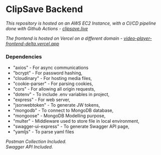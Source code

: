 


<h1>ClipSave Backend</h1>

<i>
<p>This repository is hosted on an AWS EC2 Instance, with a CI/CD pipeline done with Github Actions - <a href="https://clipsave.live">clipsave.live</a></p>
<p>The frontend is hosted on Vercel on a different domain - <a href="https://video-player-frontend-delta.vercel.app/">video-player-frontend-delta.vercel.app</a>
</i>

<h3>Dependencies</h3> 

<ul>
    <li>"axios" - For async communications</li>
    <li>"bcrypt" - For password hashing,</li>
    <li>"cloudinary" - For hosting media files,</li>
    <li>"cookie-parser" - For parsing cookies,</li>
    <li>"cors" - For allowing all origin requests,</li>
    <li>"dotenv" - To include .env variables in project,</li>
    <li>"express" - For web server,</li>
    <li>"jsonwebtoken" - To generate JW tokens,</li>
    <li>"mongodb" - To connect to MongoDB database,</li>
    <li>"mongoose" - MongoDB Modelling purpose,</li>
    <li>"multer" - Middleware used to store file in local environment,</li>
    <li>"swagger-ui-express" - To generate Swagger API page,</li>
    <li>"yamljs" - To parse yaml files</li>
</ul>


<i>
<div>Postman Collection Included.</div>
<div>Swagger API Included.</div>
</i>
